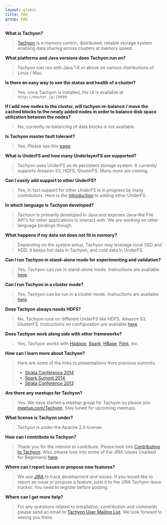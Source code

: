 ```yaml
---
layout: global
title: FAQ
group: FAQ
---
```



**What is Tachyon?**

> [Tachyon](http://tachyon-project.org/index.html) is a memory centric, distributed, reliable
   storage system enabling data sharing across clusters at memory speed.

**What platforms and Java versions does Tachyon run on?**

>   Tachyon can run with Java 1.6 or above on various distributions of Linux / Mac.

**Is there an easy way to see the status and health of a cluster?**

>   Yes, once Tachyon is installed, the UI is available at `http://master_ip:19999`

**If I add new nodes to the cluster, will tachyon re-balance / move the cached blocks to the
newly added nodes in order to balance disk space utilization between the nodes?**

>   No, currently re-balancing of data blocks is not available.

**Is Tachyon master fault tolerant?**

>   Yes. Please see this [page](http://tachyon-project.org/Fault-Tolerant-Tachyon-Cluster.html).

**What is UnderFS and how many UnderlayerFS are supported?**

>   Tachyon uses UnderFS as its persistent storage system. It currently supports Amazon S3, HDFS,
   GlusterFS. Many more are coming.

**Can I easily add support to other UnderFS?**

>   Yes, in fact support for other UnderFS is in progress by many contributors. Here is the
   [introduction](http://tachyon-project.org/Setup-UFS.html) to adding other UnderFS.

**In which language is Tachyon developed?**

>   Tachyon is primarily developed in Java and exposes Java-like File API's for other applications
   to interact with. We are working on other language bindings though.

**What happens if my data set does not fit in memory?**

>   Depending on the system setup, Tachyon may leverage local SSD and HDD. It keeps hot data in
   Tachyon, and cold data in UnderFS.

**Can I run Tachyon in stand-alone mode for experimenting and validation?**

>    Yes, Tachyon can run in stand-alone mode. Instructions are available
    [here](http://tachyon-project.org/Running-Tachyon-Locally.html).

**Can I run Tachyon in a cluster mode?**

>    Yes, Tachyon can be run in a cluster mode. Instructions are available
    [here](http://tachyon-project.org/Running-Tachyon-on-a-Cluster.html).

**Does Tachyon always needs HDFS?**

>    No, Tachyon runs on different UnderFS like HDFS, Amazon S3, GlusterFS.
    Instructions on configuration are available [here](http://tachyon-project.org/Setup-UFS.html).

**Does Tachyon work along side with other frameworks?**

>    Yes, Tachyon works with [Hadoop](http://hadoop.apache.org/), [Spark](http://spark.apache.org/),
    [HBase](http://hbase.apache.org/), [Flink](http://flink.apache.org/), etc.

**How can I learn more about Tachyon?**

>    Here are some of the links to presentations from previous summits:
>
>    * [Strata Conference 2014](http://www.cs.berkeley.edu/~haoyuan/talks/Tachyon_2014-10-16-Strata.pdf)
>    * [Spark Summit 2014](http://www.cs.berkeley.edu/~haoyuan/talks/Tachyon_2014-06-30_Spark_Summit.pdf)
>    * [Strata Conference 2013](http://www.cs.berkeley.edu/~haoyuan/talks/Tachyon_2013-10-28_Strata.pdf)

**Are there any meetups for Tachyon?**

>    Yes. We have started a meetup group for Tachyon so please join
    [meetup.com/Tachyon](http://www.meetup.com/Tachyon/).
    Stay tuned for upcoming meetups.

**What license is Tachyon under?**

>    Tachyon is under the Apache 2.0 license.

**How can I contribute to Tachyon?**

>    Thank you for the interest to contribute. Please look into
    [Contributing to Tachyon](http://tachyon-project.org/master/Contributing-to-Tachyon.html).
    Also, please look into some of the JIRA issues (marked for Beginners)
    [here](https://tachyon.atlassian.net/issues/?jql=project%20%3D%20TACHYON%20AND%20labels%20%3D%20NewContributor%20AND%20status%20%3D%20OPEN).

**Where can I report issues or propose new features?**

>    We use [JIRA](https://tachyon.atlassian.net/browse/TACHYON) to track development and issues. If you
    would like to report an issue or propose a feature, post it to the JIRA Tachyon issue tracker. You
    need to register before posting.

**Where can I get more help?**

>    For any questions related to installation, contribution and comments please send an email to
    [Tachyon User Mailing List](https://groups.google.com/forum/?fromgroups#!forum/tachyon-users). We
    look forward to seeing you there.

